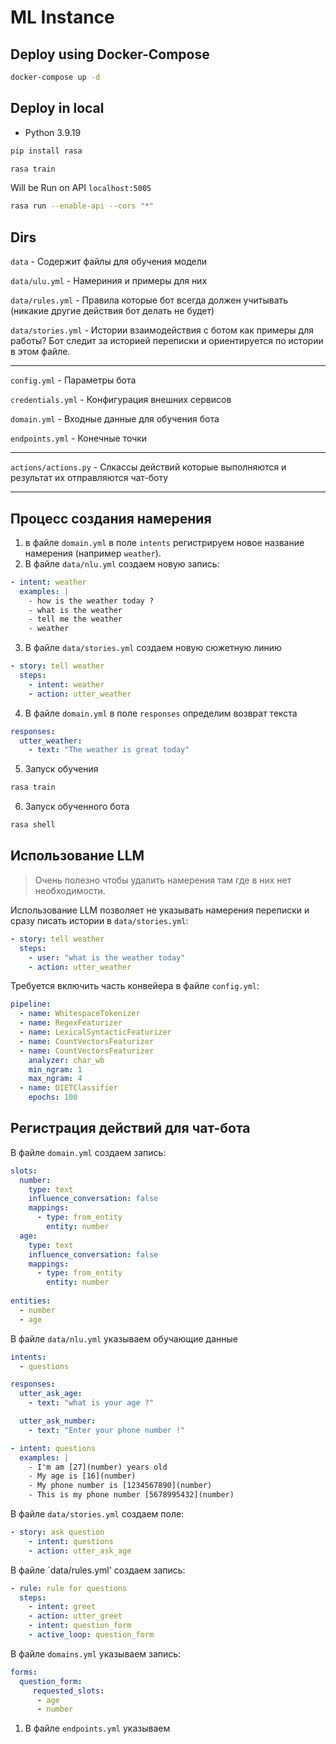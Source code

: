 # ML Instance

## Deploy using Docker-Compose

```bash
docker-compose up -d
```

## Deploy in local

- Python 3.9.19

```bash
pip install rasa
```

```bash
rasa train
```

Will be Run on API `localhost:5005`

```bash
rasa run --enable-api --cors "*"
```

## Dirs

`data` - Содержит файлы для обучения модели

`data/ulu.yml` - Намериния и примеры для них

`data/rules.yml` - Правила которые бот всегда должен учитывать (никакие другие действия бот делать не будет)

`data/stories.yml` - Истории взаимодействия с ботом как примеры для работы? Бот следит за историей переписки и ориентируется по истории в этом файле.

---

`config.yml` - Параметры бота

`credentials.yml` - Конфигурация внешних сервисов

`domain.yml` - Входные данные для обучения бота

`endpoints.yml` - Конечные точки

---

`actions/actions.py` - Слкассы действий которые выполняются и результат их отправляются чат-боту

---

## Процесс создания намерения

1. в файле `domain.yml` в поле `intents` регистрируем новое название намерения (например `weather`).
2. В файле `data/nlu.yml` создаем новую запись:

```yaml
- intent: weather
  examples: |
    - how is the weather today ?
    - what is the weather
    - tell me the weather
    - weather
```

3. В файле `data/stories.yml` создаем новую сюжетную линию

```yaml
- story: tell weather
  steps:
    - intent: weather
    - action: utter_weather
```

4. В файле `domain.yml` в поле `responses` определим возврат текста

```yaml
responses:
  utter_weather:
    - text: "The weather is great today"
```

5. Запуск обучения

```bash
rasa train
```

6. Запуск обученного бота

```bash
rasa shell
```

## Использование LLM
> Очень полезно чтобы удалить намерения там где в них нет необходимости.

Использование LLM позволяет не указывать намерения переписки и сразу писать истории в `data/stories.yml`:

```yaml
- story: tell weather
  steps:
    - user: "what is the weather today"
    - action: utter_weather
```

Требуется включить часть конвейера в файле `config.yml`:

```yaml
pipeline:
  - name: WhitespaceTokenizer
  - name: RegexFeaturizer
  - name: LexicalSyntacticFeaturizer
  - name: CountVectorsFeaturizer
  - name: CountVectorsFeaturizer
    analyzer: char_wb
    min_ngram: 1
    max_ngram: 4
  - name: DIETClassifier
    epochs: 100
```

## Регистрация действий для чат-бота

В файле `domain.yml` создаем запись:

```yaml
slots:
  number:
    type: text
    influence_conversation: false
    mappings:
      - type: from_entity
        entity: number
  age:
    type: text
    influence_conversation: false
    mappings:
      - type: from_entity
        entity: number
  
entities:
  - number
  - age
```

В файле `data/nlu.yml` указываем обучающие данные

```yaml
intents:
  - questions
```

```yaml
responses:
  utter_ask_age:
    - text: "what is your age ?"

  utter_ask_number:
    - text: "Enter your phone number !"
```

```yaml
- intent: questions
  examples: |
    - I'm am [27](number) years old
    - My age is [16](number)
    - My phone number is [1234567890](number)
    - This is my phone number [5678995432](number)
```

В файле `data/stories.yml` создаем поле:

```yaml
- story: ask question
    - intent: questions
    - action: utter_ask_age
```

В файле `data/rules.yml' создаем запись:

```yaml
- rule: rule for questions
  steps:
    - intent: greet
    - action: utter_greet
    - intent: question_form
    - active_loop: question_form
```

В файле `domains.yml` указываем запись:

```yaml
forms:
  question_form:
     requested_slots:
      - age
      - number
```

1. В файле `endpoints.yml` указываем

